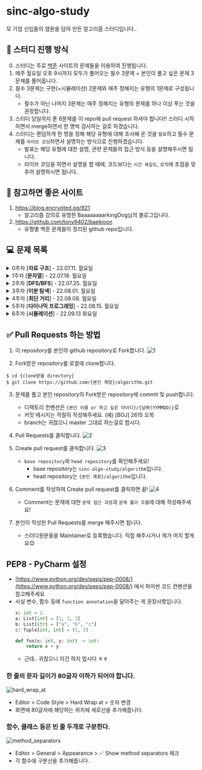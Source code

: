 # sinc-algo-study

모 기업 신입들의 염원을 담아 만든 알고리즘 스터디입니다..

## 📌 스터디 진행 방식
0. 스터디는 주로 [백준](https://www.acmicpc.net/) 사이트의 문제들을 이용하여 진행됩니다.
1. 매주 월요일 오후 9시까지 모두가 풀어오는 필수 3문제 + 본인이 풀고 싶은 문제 3문제를 풀어옵니다.
2. 필수 3문제는 구현(+시뮬레이션) 2문제와 매주 정해지는 유형의 1문제로 구성됩니다.
    * 필수가 아닌 나머지 3문제는 매주 정해지는 유형의 문제를 하나 이상 푸는 것을 권장합니다.
3. 스터디 당일까지 푼 6문제를 이 repo에 pull request 하셔야 합니다!! 스터디 시작하면서 merge하면서 한 명씩 검사하는 걸로 하겠습니다.
4. 스터디는 랜덤하게 한 명을 정해 해당 유형에 대해 조사해 온 것을 `발표`하고 필수 문제를 `라이브 코딩`하면서 설명하는 방식으로 진행하겠습니다.
    * 발표는 해당 유형에 대한 설명, 관련 문제들의 접근 방식 등을 설명해주시면 됩니다.
    * 라이브 코딩을 하면서 설명을 할 때에, 코드보다는 `시간 복잡도`, `로직`에 초점을 맞추어 설명하시면 됩니다.

## 📖 참고하면 좋은 사이트

1. https://blog.encrypted.gg/921
    - 알고리즘 강의로 유명한 BaaaaaaaarkingDog님의 블로그입니다.
2. https://github.com/tony9402/baekjoon
    - 유형별 백준 문제들이 정리된 github repo입니다.


## 💻 문제 목록
<details markdown="1">
<summary>0주차 [<strong>자료 구조</strong>] - 22.07.11. 월요일</summary>

### 1. [[BOJ] 14891 톱니바퀴](https://www.acmicpc.net/problem/14891)
* ![골드 5](https://img.shields.io/badge/%EB%B0%B1%EC%A4%80-GOLD%20V-yellow)
### 2. [[BOJ] 17141 연구소 2](https://www.acmicpc.net/problem/17141)
* ![골드 4](https://img.shields.io/badge/%EB%B0%B1%EC%A4%80-GOLD%20IV-yellow)
### 3. [[BOJ] 17298 오큰수](https://www.acmicpc.net/problem/17298)
* 이번 주 유형 문제
* ![골드 4](https://img.shields.io/badge/%EB%B0%B1%EC%A4%80-GOLD%20IV-yellow)
</details>

<details markdown="2">
<summary>1주차 [<strong>문자열</strong>] - 22.07.18. 월요일</summary>

### 1. [[BOJ] 2174 로봇 시뮬레이션](https://www.acmicpc.net/problem/2174)
* ![골드 5](https://img.shields.io/badge/%EB%B0%B1%EC%A4%80-GOLD%20V-yellow)
### 2. [[BOJ] 2638 치즈](https://www.acmicpc.net/problem/2638)
* ![골드 3](https://img.shields.io/badge/%EB%B0%B1%EC%A4%80-GOLD%20IV-yellow)
### 3. [[BOJ] 5430 AC](https://www.acmicpc.net/problem/5430)
* 이번 주 유형 문제
* ![골드 5](https://img.shields.io/badge/%EB%B0%B1%EC%A4%80-GOLD%20IV-yellow)
#### 번외) [L 문자열 문제](http://colorscripter.com/s/gMOg1jR)
</details>

<details markdown="3">
<summary>2주차 [<strong>DFS/BFS</strong>] - 22.07.25. 월요일</summary>

### 1. [[BOJ] 14502 연구소](https://www.acmicpc.net/problem/14502)
* ![골드 4](https://img.shields.io/badge/%EB%B0%B1%EC%A4%80-GOLD%20IV-yellow)
### 2. [[BOJ] 14503 로봇 청소기](https://www.acmicpc.net/problem/14503)
* ![골드 5](https://img.shields.io/badge/%EB%B0%B1%EC%A4%80-GOLD%20V-yellow)
### 3. [[BOJ] 22868 산책(small)](https://www.acmicpc.net/problem/22868)
* 이번 주 유형 문제
* ![골드 5](https://img.shields.io/badge/%EB%B0%B1%EC%A4%80-GOLD%20V-yellow)
</details>

<details markdown="4">
<summary>3주차 [<strong>이분 탐색</strong>] - 22.08.01. 월요일</summary>

### 1. [[CT] 술래잡기](https://www.codetree.ai/frequent-problems/hide-and-seek/description)
* ![어려움](https://img.shields.io/badge/어려움-red)
### 2. [[CT] 예술성](https://www.codetree.ai/frequent-problems/artistry/description)
* ![보통](https://img.shields.io/badge/보통-green)
### 3. [[BOJ] 2470 두 용액](https://www.acmicpc.net/problem/2470)
* 이번 주 유형 문제
* ![골드 5](https://img.shields.io/badge/%EB%B0%B1%EC%A4%80-GOLD%20V-yellow)
</details>

<details markdown="5">
<summary>4주차 [<strong>최단 거리</strong>] - 22.08.08. 월요일</summary>

### 1. [[BOJ] 16235 나무 재테크](https://www.acmicpc.net/problem/16235)
* ![골드 3](https://img.shields.io/badge/%EB%B0%B1%EC%A4%80-GOLD%20III-yellow)
### 2. [[BOJ] 17140 이차원 배열과 연산](https://www.acmicpc.net/problem/17140)
* ![골드 4](https://img.shields.io/badge/%EB%B0%B1%EC%A4%80-GOLD%20IV-yellow)
### 3. [[BOJ] 12851 숨바꼭질 2](https://www.acmicpc.net/problem/12851)
* 이번 주 유형 문제 1
* 간선 간 가중치 X
* ![골드 4](https://img.shields.io/badge/%EB%B0%B1%EC%A4%80-GOLD%20IV-yellow)
### 4. [[BOJ] 13549 숨바꼭질 3](https://www.acmicpc.net/problem/13549)
* 이번 주 유형 문제 2
* 간선 간 가중치 O
* ![골드 5](https://img.shields.io/badge/%EB%B0%B1%EC%A4%80-GOLD%20V-yellow)
</details>

<details markdown="6">
<summary>5주차 [<strong>다이나믹 프로그래밍</strong>] - 22.08.15. 월요일</summary>

### 1. [[BOJ] 20055 컨베이어 벨트 위의 로봇](https://www.acmicpc.net/problem/20055)
* ![골드 5](https://img.shields.io/badge/%EB%B0%B1%EC%A4%80-GOLD%20V-yellow)
### 2. [[BOJ] 17822 원판 돌리기](https://www.acmicpc.net/problem/17822)
* ![골드 3](https://img.shields.io/badge/%EB%B0%B1%EC%A4%80-GOLD%20III-yellow)
### 3. [[BOJ] 2240 자두나무](https://www.acmicpc.net/problem/2240)
* 이번 주 유형 문제
* ![골드 5](https://img.shields.io/badge/%EB%B0%B1%EC%A4%80-GOLD%20V-yellow)
</details>

<details markdown="7">
<summary>6주차 [<strong>시뮬레이션</strong>] - 22.09.13 화요일</summary>

### 1. [[BOJ] 17281 ⚾](https://www.acmicpc.net/problem/17281)
* ![골드 4](https://img.shields.io/badge/%EB%B0%B1%EC%A4%80-GOLD%200IV-yellow)
### 2. [[BOJ] 17825 주사위 윷놀이](https://www.acmicpc.net/problem/17825)
* ![골드 2](https://img.shields.io/badge/%EB%B0%B1%EC%A4%80-GOLD%20II-yellow)
### 3. [[BOJ] 23290 마법사 상어와 복제](https://www.acmicpc.net/problem/23290)
* ![골드 1](https://img.shields.io/badge/%EB%B0%B1%EC%A4%80-GOLD%20I-yellow)
</details>

## ✅ Pull Requests 하는 방법

1. 이 repository를 본인의 github repository로 Fork합니다.
![1](https://user-images.githubusercontent.com/38418028/148671883-fbc924b8-8a8f-4c61-9f33-ae95bd4d7a23.png)

2. Fork받은 repository를 로컬에 clone합니다.
```shell
$ cd {clone받을 directory}
$ git clone https://github.com/{본인 계정}/algorithm.git
```

3. 문제를 풀고 본인 repository의 Fork받은 repository에 commit 및 push합니다.
    * 디렉토리 컨벤션은 `{본인 이름 or 하고 싶은 아이디}/{날짜(YYMMDD)}`로
    * 커밋 메시지는 적절히 작성해주세요. (예) [BOJ] 2615 오목
    * branch는 귀찮으니 master 그대로 하는걸로 합시다.

4. Pull Requests를 클릭합니다.
![2](https://user-images.githubusercontent.com/38418028/148672270-354af0c8-dfae-4317-8d8b-7ce5aee23647.png)

5. Create pull request를 클릭합니다.
![3](https://user-images.githubusercontent.com/38418028/148672308-f5fba2a9-6ffd-4ffd-9fb4-1b99c2c51421.png)
    * `base repository`와 `head repository`를 확인해주세요!
        * base repository는 `sinc-algo-study/algorithm`입니다.
        * head repository는 `{본인 계정}/algorithm`입니다.

6. Comment를 작성하여 Create pull request를 클릭하면 끝!
![4](https://user-images.githubusercontent.com/38418028/148672395-b3fc722c-a443-4df4-870f-50262dcd2e13.png)
    * Comment는 문제에 대한 `문제 접근 과정`과 `문제 풀이 흐름`에 대해 작성해주세요!

7. 본인이 작성한 Pull Requests를 merge 해주시면 됩니다.
    * 스터디원분들을 Maintainer로 등록했습니다. 직접 해주시거나 제가 머지 할게요😊

## PEP8 - PyCharm 설정
* [https://www.python.org/dev/peps/pep-0008/](https://www.python.org/dev/peps/pep-0008/) 에서 파이썬 코드 컨벤션을 참고해주세요
* 사실 변수, 함수 등에 `function annotation`을 달아주는 게 권장사항입니다.
    ```python
    x: int = 1
    a: List[int] = [1, 2, 3]
    b: List[str] = ["a", "b", "c"]
    c: Tuple[int, int] = (1, 2)
    
    def foo(x: int, y: int) -> int:
        return x + y
    ```
    * 근데.. 귀찮으니 이건 하지 맙시다 ㅎㅎ
### 한 줄의 문자 길이가 80글자 이하가 되어야 합니다.
![hard_wrap_at](https://user-images.githubusercontent.com/38418028/150794459-11c2091b-d5e3-4b5e-a43e-ba849e37d654.png)

* Editor > Code Style > Hard Wrap at > 숫자 변경
* 화면에 80글자에 해당하는 위치에 세로선을 추가해줍니다.

### 함수, 클래스 등은 빈 줄 두개로 구분한다.
![method_separators](https://user-images.githubusercontent.com/38418028/150794455-a62e6796-0fc9-4efa-baf9-36131cfa6f35.png)

* Editor > General > Appearance > ✅ Show method separators 체크
* 각 함수에 구분선을 추가해줍니다.
